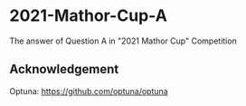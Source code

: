 # 2021-Mathor-Cup-A
 The answer of  Question A in "2021 Mathor Cup" Competition

## Acknowledgement

Optuna: https://github.com/optuna/optuna

